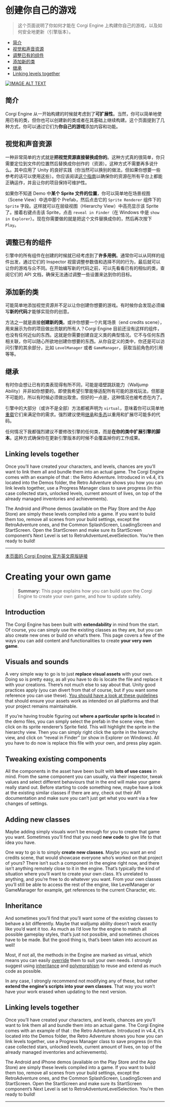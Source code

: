 # 创建你自己的游戏

> 这个页面说明了你如何才能在 Corgi Engine 上构建你自己的游戏，以及如何安全地更新（引擎版本）。

- [简介](#简介)
- [视觉和声音资源](#视觉和声音资源)
- [调整已有的组件](#调整已有的组件)
- [添加新的类](#添加新的类)
- [继承](#继承)
- [Linking levels together](#Linking-levels-together)

[![IMAGE ALT TEXT](http://img.youtube.com/vi/k2dSXTz5qhg/0.jpg)](https://youtu.be/k2dSXTz5qhg "Corgi Engine Tutorial : Customizing the Engine")

## 简介

Corgi Engine 从一开始构建的时候就考虑到了**可扩展性**。当然，你可以简单地使用已有的类，但你也可以创建新的类或者在其基础上继续构建。这个页面提到了几种方式，你可以通过它们为**你自己的游戏**添加内容和功能。

## 视觉和声音资源

一种非常简单的方式就是**把视觉资源直接替换成你的**。这种方式真的很简单，你只需要定位到文件的位置然后替换成你创作的（资源）。这种方式不需要再多说什么。其中应用了 Unity 的良好实践（你当然可以换别的做法，但如果你想要一些参考的话可以使用这些）。你应该阅读[这个指南](https://docs.unity3d.com/Manual/HOWTO-ArtAssetBestPracticeGuide.html)以确保你的资源在所有平台上都能正确运作，并且让你的项目保持可维护性。

如果你不知道 Demo 中**某个 Sprite 文件的位置**，你可以简单地在场景视图（Scene View）中选中那个 Prefab，然后点击它的 `Sprite Renderer` 组件下的 `Sprite` 字段。这样就可以在层级视图（Hierarchy View）中高亮显示该 Sprite 了。接着右键点击该 Sprite，点击 `reveal in Finder`（在 Windows 中是 `show in Explorer`）。现在你需要做的就是把这个文件替换成你的，然后再次按下 `Play`。

## 调整已有的组件

引擎中的所有组件在创建的时候就已经考虑到了**许多用例**。通常你可以从同样的组件出发，通过它们的 Inspector 视窗调整参数值和选择不同的行为，最后就可以让你的游戏与众不同。在开始编写新的代码之前，可以先看看已有的相似的类，查阅它们的 API 文档，确保无法通过调整一些设置来达到你的目标。

## 添加新的类

可能简单地添加视觉资源并不足以让你创建你想要的游戏。有时候你会发现必须编写**新的代码**才能够实现你的创意。

方法之一就是直接**创建新的类**。或许你想要一个片尾场景（end credits scene），用来展示为你的项目做出贡献的所有人？Corgi Engine 目前还没有这样的组件，也没有任何近似的东西。这就是你需要创建自定义类的典型情况。它不与任何东西相关联，你可以随心所欲地创建你想要的东西。从你自定义的类中，你还是可以访问引擎的其余部分，比如 `LevelManager` 或者 `GameManager`，获取当前角色的引用等等。

## 继承

有时你会想让已有的类表现得有所不同，可能是墙壁跳跃能力（Walljump Ability）并非如你想要的。即使我希望引擎能够适配所有可能的游戏玩法，但那是不可能的，所以有时候必须做出取舍。但好的一点是，这种情况也被考虑在内了。

引擎中的大部分（或许不是全部）方法都被声明为 `virtual`，意味着你可以简单地[重载](https://unity3d.com/cn/learn/tutorials/topics/scripting/overriding)它们来满足你的需求。强烈建议使用[继承](https://unity3d.com/cn/learn/tutorials/topics/scripting/inheritance)和[多态](https://unity3d.com/cn/learn/tutorials/topics/scripting/polymorphism?playlist=17117)以重用和扩展尽可能多的代码。

任何情况下我都强烈建议不要修改引擎的任何类，而是**在你的类中扩展引擎的脚本**。这种方式确保你在更新引擎版本的时候不会覆盖掉你的工作成果。

## Linking levels together

Once you’ll have created your characters, and levels, chances are you’ll want to link them all and bundle them into an actual game. The Corgi Engine comes with an example of that : the Retro Adventure. Introduced in v4.4, it’s located into the Demos folder, the Retro Adventure shows you how you can link levels together, use a Progress Manager class to save progress (in this case collected stars, unlocked levels, current amount of lives, on top of the already managed inventories and achievements).

The Android and iPhone demos (available on the Play Store and the App Store) are simply these levels compiled into a game. If you want to build them too, remove all scenes from your build settings, except the RetroAdventure ones, and the Common SplashScreen, LoadingScreen and StartScreen. Open the StartScreen and make sure its StartScreen component’s Next Level is set to RetroAdventureLevelSelection. You’re then ready to build!

-------

[本页面的 Corgi Engine 官方英文原版链接](http://corgi-engine-docs.moremountains.com/creating-your-own-game.html)

# Creating your own game

> **Summary:** This page explains how you can build upon the Corgi Engine to create your own game, and how to update safely.

## Introduction

The Corgi Engine has been built with **extendability** in mind from the start. Of course, you can simply use the existing classes as they are, but you can also create new ones or build on what’s there. This page covers a few of the ways you can add content and functionalities to create **your very own game**.

## Visuals and sounds

A very simple way to go is to just **replace visual assets** with your own. Doing so is pretty easy, as all you have to do is locate the file and replace it with your creations. There’s not much else to say about that. Unity good practices apply (you can divert from that of course, but if you want some reference you can use these). [You should have a look at these guidelines](https://docs.unity3d.com/Manual/HOWTO-ArtAssetBestPracticeGuide.html) that should ensure your assets work as intended on all platforms and that your project remains maintainable.

If you’re having trouble figuring out **where a particular sprite is located** in the demo files, you can simply select the prefab in the scene view, then click on its sprite renderer’s Sprite field. This will highlight the sprite in the hierarchy view. Then you can simply right click the sprite in the hierarchy view, and click on “reveal in Finder” (or show in Explorer on Windows). All you have to do now is replace this file with your own, and press play again.

## Tweaking existing components

All the components in the asset have been built with **lots of use cases** in mind. From the same component you can usually, via their inspector, tweak values and select different behaviours that in the end will make your game really stand out. Before starting to code something new, maybe have a look at the existing similar classes if there are any, check out their API documentation and make sure you can’t just get what you want via a few changes of settings.

## Adding new classes

Maybe adding simply visuals won’t be enough for you to create that game you want. Sometimes you’ll find that you need **new code** to give life to that idea you have.

One way to go is to simply **create new classes**. Maybe you want an end credits scene, that would showcase everyone who’s worked on that project of yours? There isn’t such a component in the engine right now, and there isn’t anything remotely close to it in the engine. That’s typically the kind of situation where you’ll want to create your own class. It’s unrelated to anything, and you’re free to do whatever you want. From your own classes you’ll still be able to access the rest of the engine, like LevelManager or GameManager for example, get references to the current Character, etc.

## Inheritance

And sometimes you’ll find that you’ll want some of the existing classes to behave a bit differently. Maybe that walljump ability doesn’t work exactly like you’d want it too. As much as I’d love for the engine to match all possible gameplay styles, that’s just not possible, and sometimes choices have to be made. But the good thing is, that’s been taken into account as well!

Most, if not all, the methods in the Engine are marked as virtual, which means you can easily [override](https://unity3d.com/cn/learn/tutorials/topics/scripting/overriding) them to suit your own needs. I strongly suggest using [inheritance](https://unity3d.com/cn/learn/tutorials/topics/scripting/inheritance) and [polymorphism](https://unity3d.com/cn/learn/tutorials/topics/scripting/polymorphism?playlist=17117) to reuse and extend as much code as possible.

In any case, I strongly recommend not modifying any of these, but rather **extend the engine’s scripts into your own classes**. That way you won’t have your work erased when updating to the next version.

## Linking levels together

Once you’ll have created your characters, and levels, chances are you’ll want to link them all and bundle them into an actual game. The Corgi Engine comes with an example of that : the Retro Adventure. Introduced in v4.4, it’s located into the Demos folder, the Retro Adventure shows you how you can link levels together, use a Progress Manager class to save progress (in this case collected stars, unlocked levels, current amount of lives, on top of the already managed inventories and achievements).

The Android and iPhone demos (available on the Play Store and the App Store) are simply these levels compiled into a game. If you want to build them too, remove all scenes from your build settings, except the RetroAdventure ones, and the Common SplashScreen, LoadingScreen and StartScreen. Open the StartScreen and make sure its StartScreen component’s Next Level is set to RetroAdventureLevelSelection. You’re then ready to build!

-------


